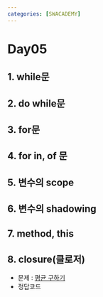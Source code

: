 ```yaml
---
categories: [SWACADEMY]
---
```

# Day05

## 1. while문
## 2. do while문
## 3. for문
## 4. for in, of 문
## 5. 변수의 scope
## 6. 변수의 shadowing
## 7. method, this
## 8. closure(클로저)

- 문제 : [평균 구하기](https://school.programmers.co.kr/learn/courses/30/lessons/12944)
- 정답코드
```javascript

```
